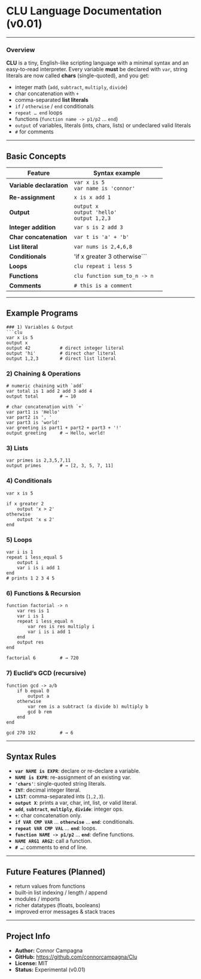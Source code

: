 # CLU Language Documentation (v0.01)

---

### Overview

**CLU** is a tiny, English-like scripting language with a minimal syntax and an easy-to-read interpreter. Every variable **must** be declared with `var`, string literals are now called **chars** (single-quoted), and you get:

- integer math (`add`, `subtract`, `multiply`, `divide`)  
- char concatenation with `+`  
- comma-separated **list literals**  
- `if` / `otherwise` / `end` conditionals  
- `repeat … end` loops  
- functions (`function name -> p1/p2` … `end`)  
- `output` of variables, literals (ints, chars, lists) or undeclared valid literals  
- `#` for comments  

---

## Basic Concepts

| Feature                  | Syntax example                                      |
| ------------------------ | --------------------------------------------------- |
| **Variable declaration** | `var x is 5`<br>`var name is 'connor'`              |
| **Re-assignment**        | `x is x add 1`                                      |
| **Output**               | `output x`<br>`output 'hello'`<br>`output 1,2,3`   |
| **Integer addition**     | `var s is 2 add 3`                                  |
| **Char concatenation**   | `var t is 'a' + 'b'`                                |
| **List literal**         | `var nums is 2,4,6,8`                               |
| **Conditionals**         | 'if x greater 3 otherwise``` |
| **Loops**                | ```clu repeat i less 5 ``` |
| **Functions**            | ```clu function sum_to_n -> n  ``` |
| **Comments**             | `# this is a comment`                               |

---

## Example Programs
```
### 1) Variables & Output
```clu
var x is 5
output x
output 42           # direct integer literal
output 'hi'         # direct char literal
output 1,2,3        # direct list literal
```

### 2) Chaining & Operations
```clu
# numeric chaining with `add`
var total is 1 add 2 add 3 add 4
output total        # → 10

# char concatenation with `+`
var part1 is 'Hello'
var part2 is ', '
var part3 is 'world'
var greeting is part1 + part2 + part3 + '!'
output greeting     # → Hello, world!
```

### 3) Lists
```clu
var primes is 2,3,5,7,11
output primes       # → [2, 3, 5, 7, 11]
```

### 4) Conditionals
```clu
var x is 5

if x greater 2
    output 'x > 2'
otherwise
    output 'x ≤ 2'
end
```

### 5) Loops
```clu
var i is 1
repeat i less_equal 5
    output i
    var i is i add 1
end
# prints 1 2 3 4 5
```

### 6) Functions & Recursion
```clu
function factorial -> n
    var res is 1
    var i is 1
    repeat i less_equal n
        var res is res multiply i
        var i is i add 1
    end
    output res
end

factorial 6         # → 720
```

### 7) Euclid’s GCD (recursive)
```clu
function gcd -> a/b
    if b equal 0
        output a
    otherwise
        var rem is a subtract (a divide b) multiply b
        gcd b rem
    end
end

gcd 270 192         # → 6
```

---

## Syntax Rules

- **`var NAME is EXPR`**: declare or re-declare a variable.  
- **`NAME is EXPR`**: re-assignment of an existing var.  
- **`'chars'`**: single-quoted string literals.  
- **`INT`**: decimal integer literal.  
- **`LIST`**: comma-separated ints (`1,2,3`).  
- **`output X`**: prints a var, char, int, list, or valid literal.  
- **`add`**, **`subtract`**, **`multiply`**, **`divide`**: integer ops.  
- **`+`**: char concatenation only.  
- **`if VAR CMP VAR`** … **`otherwise`** … **`end`**: conditionals.  
- **`repeat VAR CMP VAL`** … **`end`**: loops.  
- **`function NAME -> p1/p2`** … **`end`**: define functions.  
- **`NAME ARG1 ARG2`**: call a function.  
- **`# …`**: comments to end of line.  

---

## Future Features (Planned)

- return values from functions  
- built-in list indexing / length / append  
- modules / imports  
- richer datatypes (floats, booleans)  
- improved error messages & stack traces  

---

## Project Info

- **Author:** Connor Campagna  
- **GitHub:** https://github.com/connorcampagna/Clu  
- **License:** MIT  
- **Status:** Experimental (v0.01)  


